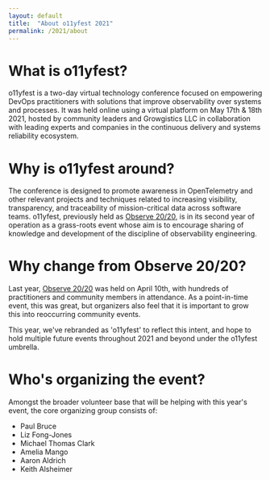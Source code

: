 ```yaml
---
layout: default
title:  "About o11yfest 2021"
permalink: /2021/about
---
```


# What is o11yfest?

o11yfest is a two-day virtual technology conference focused on empowering DevOps practitioners with solutions that improve observability over systems and processes. It was held online using a virtual platform on May 17th & 18th 2021, hosted by community leaders and Growgistics LLC in collaboration with leading experts and companies in the continuous delivery and systems reliability ecosystem.

# Why is o11yfest around?

The conference is designed to promote awareness in OpenTelemetry and other relevant projects and techniques related to increasing visibility, transparency, and traceability of mission-critical data across software teams. o11yfest, previously held as [Observe 20/20](https://observe2020.io), is in its second year of operation as a grass-roots event whose aim is to encourage sharing of knowledge and development of the discipline of observability engineering.

# Why change from Observe 20/20?

Last year, [Observe 20/20](https://observe2020.io) was held on April 10th, with hundreds of practitioners and
 community members in attendance. As a point-in-time event, this was great, but
 organizers also feel that it is important to grow this into reoccurring community
 events.

This year, we've rebranded as 'o11yfest' to reflect this intent, and hope to hold
 multiple future events throughout 2021 and beyond under the o11yfest umbrella.

# Who's organizing the event?

Amongst the broader volunteer base that will be helping with this year's event,
 the core organizing group consists of:

- Paul Bruce
- Liz Fong-Jones
- Michael Thomas Clark
- Amelia Mango
- Aaron Aldrich
- Keith Alsheimer
